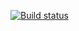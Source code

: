 [![Build status](https://ci.appveyor.com/api/projects/status/91w8hv4ql2k42px9?svg=true)](https://ci.appveyor.com/project/matthijsbreemans/simpletracelogmiddleware)